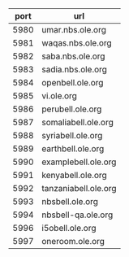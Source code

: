 port | url
---|---
5980 | umar.nbs.ole.org
5981 | waqas.nbs.ole.org
5982 | saba.nbs.ole.org
5983 | sadia.nbs.ole.org
5984 | openbell.ole.org
5985 | vi.ole.org
5986 | perubell.ole.org
5987 | somaliabell.ole.org
5988 | syriabell.ole.org
5989 | earthbell.ole.org
5990 | examplebell.ole.org
5991 | kenyabell.ole.org
5992 | tanzaniabell.ole.org
5993 | nbsbell.ole.org
5994 | nbsbell-qa.ole.org
5996 | i5obell.ole.org
5997 | oneroom.ole.org
